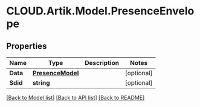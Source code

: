 # CLOUD.Artik.Model.PresenceEnvelope
## Properties

Name | Type | Description | Notes
------------ | ------------- | ------------- | -------------
**Data** | [**PresenceModel**](PresenceModel.md) |  | [optional] 
**Sdid** | **string** |  | [optional] 

[[Back to Model list]](../README.md#documentation-for-models) [[Back to API list]](../README.md#documentation-for-api-endpoints) [[Back to README]](../README.md)

